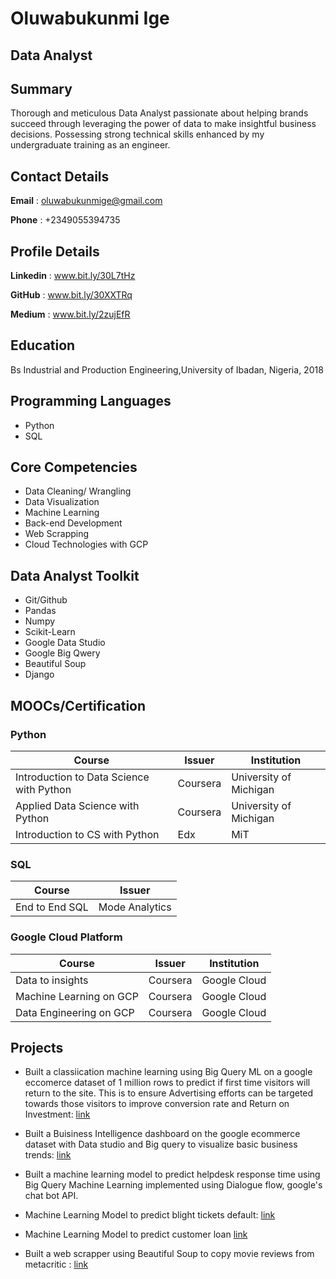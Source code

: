 # Oluwabukunmi Ige
## Data Analyst

## Summary
Thorough and meticulous Data Analyst passionate about helping brands succeed through leveraging the power of data to make insightful business decisions. Possessing strong technical skills enhanced by my undergraduate training as an engineer.

## Contact Details
**Email** : oluwabukunmige@gmail.com  

**Phone** : +2349055394735

## Profile Details
**Linkedin** : www.bit.ly/30L7tHz

**GitHub** : www.bit.ly/30XXTRq

**Medium** : www.bit.ly/2zujEfR

## Education
Bs Industrial and Production Engineering,University of Ibadan, Nigeria, 2018

## Programming Languages
* Python
* SQL

## Core Competencies
* Data Cleaning/ Wrangling
* Data Visualization
* Machine Learning
* Back-end Development
* Web Scrapping
* Cloud Technologies with GCP


## Data Analyst Toolkit
* Git/Github
* Pandas 
* Numpy
* Scikit-Learn
* Google Data Studio
* Google Big Qwery
* Beautiful Soup
* Django

## MOOCs/Certification
### Python
| Course | Issuer | Institution |
| --- | --- | --- |
| Introduction to Data Science with Python | Coursera | University of Michigan |
| Applied Data Science with Python | Coursera | University of Michigan |
| Introduction to CS with Python | Edx | MiT |

### SQL 
| Course | Issuer |
| --- | --- |
| End to End SQL | Mode Analytics |

### Google Cloud Platform
| Course | Issuer | Institution
| --- | --- | --- |
| Data to insights | Coursera | Google Cloud |
| Machine Learning on GCP | Coursera | Google Cloud |
| Data Engineering on GCP | Coursera | Google Cloud |

## Projects 
* Built a classiication machine learning using Big Query ML on a google eccomerce dataset of 1 million rows to predict if first time visitors will return to the site. This is to ensure Advertising efforts can be targeted towards those visitors to improve conversion rate and Return on Investment: [link](https://github.com/Oluwabukunmige/GCP-Projects/blob/master/Visitor%20purchases.md)

* Built a Buisiness Intelligence dashboard on the google ecommerce dataset with Data studio and Big query to visualize basic business trends: [link](https://datastudio.google.com/s/lpAq2dzTHKY)

* Built a machine learning model to predict helpdesk response time using Big Query Machine Learning implemented using Dialogue flow, google's chat bot API.

* Machine Learning Model to predict blight tickets default: [link](https://github.com/Oluwabukunmige/Predicting-Blight-Ticket-Default/blob/master/Assignment%204.ipynb)

* Machine Learning Model to predict customer loan [link](https://colab.research.google.com/drive/1UdIMf0yFyEviHlkFvWGHv2bpt1AMCKvG)

* Built a web scrapper using Beautiful Soup to copy movie reviews from metacritic : [link](https://github.com/Oluwabukunmige/Web-Scrappers/blob/master/Movie%20Reviews.md)




